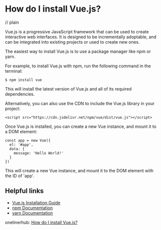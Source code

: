 # How do I install Vue.js?
// plain

Vue.js is a progressive JavaScript framework that can be used to create interactive web interfaces. It is designed to be incrementally adoptable, and can be integrated into existing projects or used to create new ones.

The easiest way to install Vue.js is to use a package manager like npm or yarn.

For example, to install Vue.js with npm, run the following command in the terminal:

```
$ npm install vue
```

This will install the latest version of Vue.js and all of its required dependencies.

Alternatively, you can also use the CDN to include the Vue.js library in your project:

```
<script src="https://cdn.jsdelivr.net/npm/vue/dist/vue.js"></script>
```

Once Vue.js is installed, you can create a new Vue instance, and mount it to a DOM element:

```
const app = new Vue({
  el: '#app',
  data: {
    message: 'Hello World!'
  }
})
```

This will create a new Vue instance, and mount it to the DOM element with the ID of 'app'.

## Helpful links

- [Vue.js Installation Guide](https://vuejs.org/v2/guide/installation.html)
- [npm Documentation](https://docs.npmjs.com/)
- [yarn Documentation](https://yarnpkg.com/en/docs)

onelinerhub: [How do I install Vue.js?](https://onelinerhub.com/vue.js/how-do-i-install-vue-js)